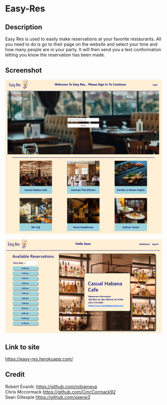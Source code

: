 # Easy-Res

## Description
Easy Res is used to easily make reservations at your favorite restaurants. All you need to do is go to their page on the website and select your time and how many people are in your party. It will then send you a text conformation letting you know the reservation has been made. 

## Screenshot
![screenshot](public/images/Easy-Res-screenshot.PNG)

![screenshot](public/images/easy-res-screenshot2.PNG)

## Link to site
https://easy-res.herokuapp.com/

## Credit
Robert Evanik: https://github.com/robjameva <br>
Chris Mccormack https://github.com/CmcCormack92 <br>
Sean Gillespie https://github.com/seene3
